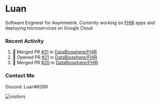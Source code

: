 # Luan

Software Engineer for Asymmetrik. Currently working on [FHIR](https://hl7.org/FHIR/) apps and deploying microservices on Google Cloud

### Recent Activity

<!--START_SECTION:activity-->
1. 🎉 Merged PR [#21](https://github.com/DataBiosphere/FHIR/pull/21) in [DataBiosphere/FHIR](https://github.com/DataBiosphere/FHIR)
2. 💪 Opened PR [#21](https://github.com/DataBiosphere/FHIR/pull/21) in [DataBiosphere/FHIR](https://github.com/DataBiosphere/FHIR)
3. 🎉 Merged PR [#20](https://github.com/DataBiosphere/FHIR/pull/20) in [DataBiosphere/FHIR](https://github.com/DataBiosphere/FHIR)
<!--END_SECTION:activity-->

<!--START_SECTION:activity-->

### Contact Me

Discord: Luan#8269

![visitors](https://visitor-badge.glitch.me/badge?page_id=luan-asym.visitor-badge)
